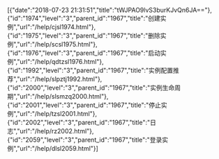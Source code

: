 [{"date":"2018-07-23 21:31:51","title":"tWJPAO9lvS3burKJvQn6JA=="},{"id":"1974","level":"3","parent_id":"1967","title":"创建实例","url":"/help/cjsl1974.html"},{"id":"1975","level":"3","parent_id":"1967","title":"删除实例","url":"/help/scsl1975.html"},{"id":"1976","level":"3","parent_id":"1967","title":"启动实例","url":"/help/qdtzsl1976.html"},{"id":"1992","level":"3","parent_id":"1967","title":"实例配置推荐","url":"/help/slpztj1992.html"},{"id":"2000","level":"3","parent_id":"1967","title":"实例生命周期","url":"/help/slsmzq2000.html"},{"id":"2001","level":"3","parent_id":"1967","title":"停止实例","url":"/help/tzsl2001.html"},{"id":"2002","level":"3","parent_id":"1967","title":"日志","url":"/help/rz2002.html"},{"id":"2059","level":"3","parent_id":"1967","title":"登录实例","url":"/help/dlsl2059.html"}]